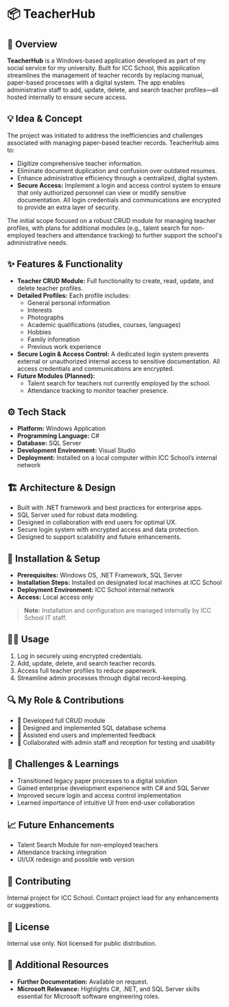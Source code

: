 # 📦 TeacherHub

## 🧭 Overview
**TeacherHub** is a Windows-based application developed as part of my social service for my university. Built for ICC School, this application streamlines the management of teacher records by replacing manual, paper-based processes with a digital system. The app enables administrative staff to add, update, delete, and search teacher profiles—all hosted internally to ensure secure access.

## 💡 Idea & Concept
The project was initiated to address the inefficiencies and challenges associated with managing paper-based teacher records. TeacherHub aims to:
- Digitize comprehensive teacher information.
- Eliminate document duplication and confusion over outdated resumes.
- Enhance administrative efficiency through a centralized, digital system.
- **Secure Access:** Implement a login and access control system to ensure that only authorized personnel can view or modify sensitive documentation. All login credentials and communications are encrypted to provide an extra layer of security.

The initial scope focused on a robust CRUD module for managing teacher profiles, with plans for additional modules (e.g., talent search for non-employed teachers and attendance tracking) to further support the school's administrative needs.

## ✨ Features & Functionality
- **Teacher CRUD Module:** Full functionality to create, read, update, and delete teacher profiles.
- **Detailed Profiles:** Each profile includes:
  - General personal information
  - Interests
  - Photographs
  - Academic qualifications (studies, courses, languages)
  - Hobbies
  - Family information
  - Previous work experience
- **Secure Login & Access Control:** A dedicated login system prevents external or unauthorized internal access to sensitive documentation. All access credentials and communications are encrypted.
- **Future Modules (Planned):**
  - Talent search for teachers not currently employed by the school.
  - Attendance tracking to monitor teacher presence.

## ⚙️ Tech Stack
- **Platform:** Windows Application
- **Programming Language:** C#
- **Database:** SQL Server
- **Development Environment:** Visual Studio
- **Deployment:** Installed on a local computer within ICC School’s internal network

## 🏗 Architecture & Design
- Built with .NET framework and best practices for enterprise apps.
- SQL Server used for robust data modeling.
- Designed in collaboration with end users for optimal UX.
- Secure login system with encrypted access and data protection.
- Designed to support scalability and future enhancements.

## 🚀 Installation & Setup
- **Prerequisites:** Windows OS, .NET Framework, SQL Server
- **Installation Steps:** Installed on designated local machines at ICC School
- **Deployment Environment:** ICC School internal network
- **Access:** Local access only

> **Note:** Installation and configuration are managed internally by ICC School IT staff.

## 🧑‍💻 Usage
1. Log in securely using encrypted credentials.
2. Add, update, delete, and search teacher records.
3. Access full teacher profiles to reduce paperwork.
4. Streamline admin processes through digital record-keeping.

## 🔍 My Role & Contributions
- 💼 Developed full CRUD module
- 🧱 Designed and implemented SQL database schema
- 🐞 Assisted end users and implemented feedback
- 🤝 Collaborated with admin staff and reception for testing and usability

## 🧗 Challenges & Learnings
- Transitioned legacy paper processes to a digital solution
- Gained enterprise development experience with C# and SQL Server
- Improved secure login and access control implementation
- Learned importance of intuitive UI from end-user collaboration

## 📈 Future Enhancements
- Talent Search Module for non-employed teachers
- Attendance tracking integration
- UI/UX redesign and possible web version

## 🤝 Contributing
Internal project for ICC School. Contact project lead for any enhancements or suggestions.

## 🪪 License
Internal use only. Not licensed for public distribution.

## 🔗 Additional Resources
- **Further Documentation:** Available on request.
- **Microsoft Relevance:** Highlights C#, .NET, and SQL Server skills essential for Microsoft software engineering roles.